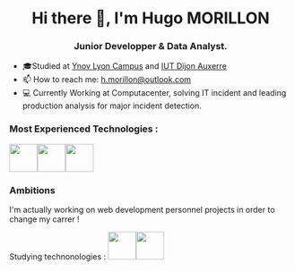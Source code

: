 # <div align="center">Hi there 👋, I'm Hugo MORILLON</div>

### <div align="center">Junior Developper & Data Analyst.</div>

- 🎓Studied at [Ynov Lyon Campus](https://www.ynov.com/campus/lyon) and [IUT Dijon Auxerre](https://iutdijon.u-bourgogne.fr/www/)
- 📫 How to reach me: h.morillon@outlook.com
- 💻 Currently Working at Computacenter, solving IT incident and leading production analysis for major incident detection.
  
### Most Experienced Technologies :
<img src="https://upload.wikimedia.org/wikipedia/commons/thumb/3/34/Microsoft_Office_Excel_%282019%E2%80%93present%29.svg/640px-Microsoft_Office_Excel_%282019%E2%80%93present%29.svg.png" height="50"/><img src="https://seeklogo.com/images/C/c-sharp-c-logo-02F17714BA-seeklogo.com.png" height="50"/><img src="https://www.python.org/static/img/python-logo.png" height="50">

### Ambitions

I'm actually working on web development personnel projects in order to change my carrer !

Studying technonologies  : <img src="https://icon.icepanel.io/Technology/svg/Vue.js.svg" height="50"><img src="https://icon.icepanel.io/Technology/svg/JavaScript.svg" height="50">
